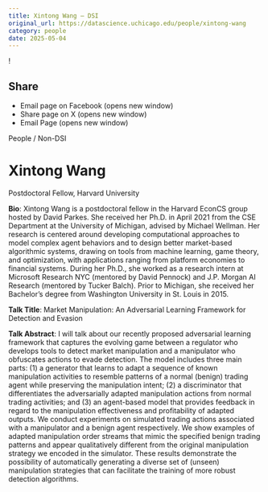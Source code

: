 ```yaml
---
title: Xintong Wang – DSI
original_url: https://datascience.uchicago.edu/people/xintong-wang
category: people
date: 2025-05-04
---
```


<!-- Table-like structure detected -->

!

## Share

* Email page on Facebook (opens new window)
* Share page on X (opens new window)
* Email Page (opens new window)

<!-- Table-like structure detected -->

People / Non-DSI

# Xintong Wang

Postdoctoral Fellow, Harvard University

**Bio**: Xintong Wang is a postdoctoral fellow in the Harvard EconCS group hosted by David Parkes. She received her Ph.D. in April 2021 from the CSE Department at the University of Michigan, advised by Michael Wellman. Her research is centered around developing computational approaches to model complex agent behaviors and to design better market-based algorithmic systems, drawing on tools from machine learning, game theory, and optimization, with applications ranging from platform economies to financial systems. During her Ph.D., she worked as a research intern at Microsoft Research NYC (mentored by David Pennock) and J.P. Morgan AI Research (mentored by Tucker Balch). Prior to Michigan, she received her Bachelor’s degree from Washington University in St. Louis in 2015.

**Talk Title**: Market Manipulation: An Adversarial Learning Framework for Detection and Evasion

**Talk Abstract**: I will talk about our recently proposed adversarial learning framework that captures the evolving game between a regulator who develops tools to detect market manipulation and a manipulator who obfuscates actions to evade detection. The model includes three main parts: (1) a generator that learns to adapt a sequence of known manipulation activities to resemble patterns of a normal (benign) trading agent while preserving the manipulation intent; (2) a discriminator that differentiates the adversarially adapted manipulation actions from normal trading activities; and (3) an agent-based model that provides feedback in regard to the manipulation effectiveness and profitability of adapted outputs. We conduct experiments on simulated trading actions associated with a manipulator and a benign agent respectively. We show examples of adapted manipulation order streams that mimic the specified benign trading patterns and appear qualitatively different from the original manipulation strategy we encoded in the simulator. These results demonstrate the possibility of automatically generating a diverse set of (unseen) manipulation strategies that can facilitate the training of more robust detection algorithms.